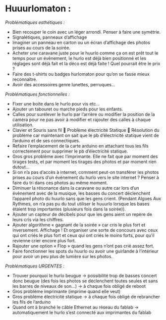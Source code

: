 # Huuurlomaton :

_Problématiques esthétiques :_
-	Bien recouper le coin avec un léger arrondi. Penser à faire une symétrie.
-	Signalétiques, panneaux d’affichage
-	Imaginer un panneau en carton ou un écran d’affichage des photos prises au cours de la soirée.
-	Acheter une caravane juste pour le huurlo comme ça on est prêt tout le temps pour un évènement, le hurlo est déjà bien positionné et les réglages sont déjà fait et la déco est déjà faite ! Quel pourrait être le prix ?
-	Faire des t-shirts ou badges hurlomaton pour qu’on se fasse mieux reconnaître.
-	Avoir des accessoires genre lunettes, perruques...

_Problématiques fonctionnelles :_
-	Fixer une boite dans le hurlo pour vis etc...
-	Ajouter un tabouret ou marche pieds pour les enfants.
-	Calles pour surélever le hurlo par l’arrière ou modifier la position de la caméra pour ne pas avoir à modifier et rajouter des calles à chaque utilisation.
-	Clavier et Souris sans fil  Problème électricité Statique  Résolution du problème car maintenant on sait que le pb d’électricité statique vient de l’arduino et de ses connectiques.
-	Refaire l’emplacement de la carte arduino en attachant tous les fils correctement pour supprimer le pb d’électricité statique.
-	Gros gros problème avec l’imprimante. Elle ne fait que par moment des tirages tests, et par moment les tirages des photos et par moment rien dutout…
-	Si on n’a pas d’accès à internet, comment peut-on transférer les photos prises au cours d’un évènement du hurlo vers le site internet ? Penser à faire du tri dans ces photos au même moment.
-	Diminuer la résonance dans la caravane ou autre car lors d’un évènement avec de la musique, les basses du concert déclenchent l’appareil photo du huurlo sans que les gens crient. (Pendant Algues Aux Rythmes, on n’a pas pu du tout utiliser le huuurlo lorsque les bases étaient trop importantes (plusieurs fois dans la soirée)).
-	Ajouter un capteur de décibels pour que les gens aient un repère de leurs cris via les chiffres. 
-	Ajouter algorithme « gagnant de la soirée » car cris le plus fort et inversement. Affichage ! Et organiser une sorte de concours avec ceux qui ont criés le plus fort et ceux qui ont criés le moins forts, pour qu’il revienne crier encore plus fort.
-	Rajouter une option « Flop » quand les gens n’ont pas crié assez fort.
-	Faire fonctionner les spots du huurlo ou avoir une guirlande à l’intérieur pour avoir un peu plus de lumière sur les photos.


_Problématiques URGENTES :_
- Trouver pourquoi le hurlo beugue 
→ possibilité trop de basses concert donc beugue (des fois les photos se déclenchent toutes seules et sans les barres de niveaux de son…) → à chaque fois obligé de reboot
- Gros problème imprimante (imprime quand elle veut)
- Gros problème électricité statique → à chaque fois obligé de rebrancher les fils de l’arduino
- Quand ont à branché le câble Ethernet au réseau du fablab → automatiquement le hurlo s’est connecté aux imprimantes du fablab

